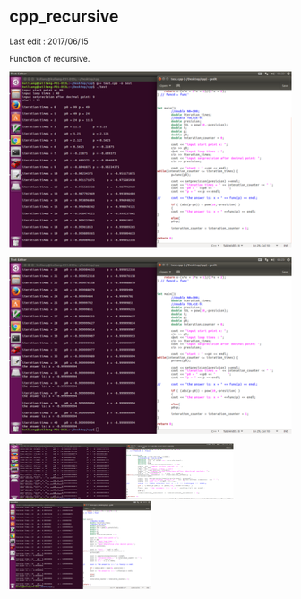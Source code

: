 # cpp_recursive


Last edit : 2017/06/15

Function of recursive.

![image](https://github.com/KuiLiangLin/cpp_recursive/blob/master/cpp_iteration_1.png)

![image](https://github.com/KuiLiangLin/cpp_recursive/blob/master/cpp_iteration_2.png)

<img src="https://github.com/KuiLiangLin/cpp_recursive/blob/master/cpp_iteration_2.png" height="100px" width="400px" >


<img src="https://github.com/KuiLiangLin/cpp_recursive/blob/master/cpp_iteration_2.png" height="50%" width="50%" >
